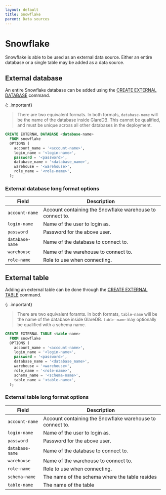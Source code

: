 ```yaml
---
layout: default
title: Snowflake
parent: Data sources
---
```


# Snowflake

Snowflake is able to be used as an external data source. Either an entire
database or a single table may be added as a data source.

## External database

An entire Snowflake database can be added using the [CREATE EXTERNAL DATABASE]
command.

{: .important}

> There are two equivalent formats. In both formats, `database-name` will be the
> name of the database inside GlareDB. This cannot be qualified, and must be
> unique across all other databases in the deployment.


```sql
CREATE EXTERNAL DATABASE <database-name>
  FROM snowflake
  OPTIONS (
    account_name = '<account-name>',
    login_name = '<login-name>',
    password = '<password>',
    database_name = '<database_name>',
    warehouse = '<warehouse>',
    role_name = '<role-name>',
  );
```

### External database long format options

| Field           | Description                                               |
|-----------------|-----------------------------------------------------------|
| `account-name`  | Account containing the Snowflake warehouse to connect to. |
| `login-name`    | Name of the user to login as.                             |
| `password`      | Password for the above user.                              |
| `database-name` | Name of the database to connect to.                       |
| `warehouse`     | Name of the warehouse to connect to.                      |
| `role-name`     | Role to use when connecting.                              |

## External table

Adding an external table can be done through the [CREATE EXTERNAL TABLE]
command.

{: .important}

> There are two equivalent foramts. In both formats, `table-name` will be the
> name of the database inside GlareDB. `table-name` may optionally be qualified
> with a schema name.

```sql
CREATE EXTERNAL TABLE <table-name>
  FROM snowflake
  OPTIONS (
    account_name = '<account-name>',
    login_name = '<login-name>',
    password = '<password>',
    database_name = '<database_name>',
    warehouse = '<warehouse>',
    role_name = '<role-name>',
    schema_name = '<schema-name>',
    table_name = '<table-name>',
  );
```

### External table long format options

| Field           | Description                                               |
|-----------------|-----------------------------------------------------------|
| `account-name`  | Account containing the Snowflake warehouse to connect to. |
| `login-name`    | Name of the user to login as.                             |
| `password`      | Password for the above user.                              |
| `database-name` | Name of the database to connect to.                       |
| `warehouse`     | Name of the warehouse to connect to.                      |
| `role-name`     | Role to use when connecting.                              |
| `schema-name`   | The name of the schema where the table resides            |
| `table-name`    | The name of the table                                     |

<!-- markdownlint-disable line-length -->

[CREATE EXTERNAL TABLE]: {{site.baseurl}}/docs/sql-commands/create-external-table
[CREATE EXTERNAL DATABASE]: {{site.baseurl}}/docs/sql-commands/create-external-database

<!-- markdownlint-enable line-length -->

